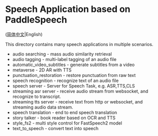 # Speech Application based on PaddleSpeech

([简体中文](./README_cn.md)|English)

This directory contains many speech applications in multiple scenarios.

* audio searching - mass audio similarity retrieval
* audio tagging - multi-label tagging of an audio file
* automatic_video_subtitles - generate subtitles from a video
* metaverse - 2D AR with TTS  
* punctuation_restoration - restore punctuation from raw text
* speech recognition - recognize text of an audio file 
* speech server - Server for Speech Task, e.g. ASR,TTS,CLS
* streaming asr server - receive audio stream from websocket, and recognize to transcript.
* streaming tts server - receive text from http or websocket, and streaming audio data stream.
* speech translation - end to end speech translation  
* story talker - book reader based on OCR and TTS  
* style_fs2 - multi style control for FastSpeech2 model  
* text_to_speech - convert text into speech 
